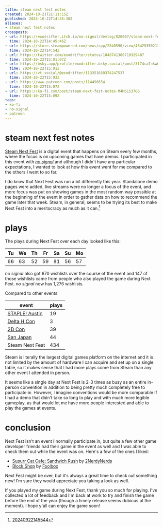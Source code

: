 ```yaml
---
title: steam next fest notes
created: 2024-10-21T21:11:15Z
published: 2024-10-22T14:35:30Z
aliases:
- steam next fest notes
crossposts:
- url: https://exodrifter.itch.io/no-signal/devlog/820067/steam-next-fest-notes
  time: 2024-10-22T14:45:46Z
- url: https://store.steampowered.com/news/app/2840590/view/4542535021350720918
  time: 2024-10-22T14:54Z
- url: https://twitter.com/exodrifter/status/1848741380719329487
  time: 2024-10-22T15:01:07Z
- url: https://bsky.app/profile/exodrifter.bsky.social/post/3l74ca7nkw62y
  time: 2024-10-22T15:01Z
- url: https://vt.social/@exodrifter/113351680374247537
  time: 2024-10-22T15:03Z
- url: https://www.patreon.com/posts/114496654
  time: 2024-10-22T15:07Z
- url: https://ko-fi.com/post/steam-next-fest-notes-M4M51537G6
  time: 2024-10-22T15:09Z
tags:
- ko-fi
- no-signal
- patreon
---
```


# steam next fest notes

[Steam Next Fest](../notes/next-fest.md) is a digital event that happens on Steam every few months, where the focus is on upcoming games that have demos. I participated in this event with _[no signal](../press-kits/no-signal.md)_ and although I didn't have any particular expectations, I wanted to look at how this event went for me compared to the others I went to so far.

I do know that Next Fest was run a bit differently this year. Standalone demo pages were added, live streams were no longer a focus of the event, and more focus was put on showing games in the most random way possible at the beginning of the event in order to gather data on how to recommend the game later that week. Steam, in general, seems to be trying its best to make Next Fest into a meritocracy as much as it can.[^1]

# plays

The plays during Next Fest over each day looked like this:

| Tu | We | Th | Fr | Sa | Su | Mo |
|----|----|----|----|----|----|----|
| 66 | 63 | 52 | 59 | 81 | 56 | 57 |

_no signal_ also got 870 wishlists over the course of the event and 147 of those wishlists came from people who also played the game during Next Fest. _no signal_ now has 1,276 wishlists.

Compared to other events:

| event | plays |
|---|---|
| [STAPLE! Austin](20240415180849.md) | 19 |
| [Delta H Con](20240716080346.md) | 3 |
| [2D Con](20240919200017.md) | 39 |
| [San Japan](20240919203503.md) | 44 |
| Steam Next Fest | 434 |

Steam is literally the largest digital games platform on the internet and it is not limited by the amount of hardware I can acquire and set up on a single table, so it makes sense that I had more plays come from Steam than any other event I attended in person.

It seems like a single day at Next Fest is 2-3 times as busy as an entire in-person convention in addition to being pretty much completely free to participate in. However, I imagine conventions would be more comparable if I had a demo that didn't take so long to play and with much more legible gameplay, as that would let me have more people interested and able to play the games at events.

# conclusion

Next Fest isn't an event I normally participate in, but quite a few other game developer friends had their game in the event as well and I was able to check them out while the event was on. Here's a few of the ones I liked:

- [Supurr Cat Cafe: Sandwich Rush](https://store.steampowered.com/app/2658690/Supurr_Cat_Cafe_Sandwich_Rush/) by [2NerdyNerds](https://www.twitch.tv/2nerdynerds)
- [Block Shop](https://store.steampowered.com/app/2731590/Block_Shop/) by [Foolbox](https://www.twitch.tv/foolbox)

Next Fest might be over, but it's always a great time to check out something new! I'm sure they would appreciate you taking a look as well.

If you played my game during Next Fest, thank you so much for playing. I've collected a lot of feedback and I'm back at work to try and finish the game before the end of the year (though a timely release seems dubious at the moment). I hope y'all can enjoy the game soon!

[^1]: [20240922145544](../entries/20240922145544.md)
